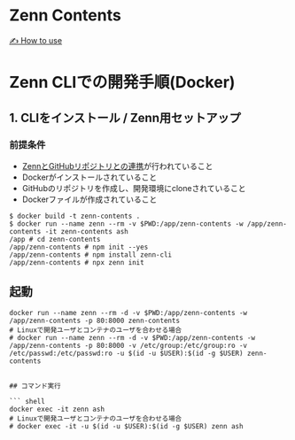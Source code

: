 # Zenn Contents

[✍️ How to use](https://zenn.dev/zenn/articles/zenn-cli-guide)

# Zenn CLIでの開発手順(Docker)


## 1. CLIをインストール / Zenn用セットアップ

### 前提条件

 - [ZennとGitHubリポジトリとの連携](/zenn/articles/connect-to-github)が行われていること
 - Dockerがインストールされていること
 - GitHubのリポジトリを作成し、開発環境にcloneされていること
 - Dockerファイルが作成されていること

``` shell
$ docker build -t zenn-contents .
$ docker run --name zenn --rm -v $PWD:/app/zenn-contents -w /app/zenn-contents -it zenn-contents ash
/app # cd zenn-contents
/app/zenn-contents # npm init --yes
/app/zenn-contents # npm install zenn-cli
/app/zenn-contents # npx zenn init
``` 

## 起動

``` shell
docker run --name zenn --rm -d -v $PWD:/app/zenn-contents -w /app/zenn-contents -p 80:8000 zenn-contents
# Linuxで開発ユーザとコンテナのユーザを合わせる場合
# docker run --name zenn --rm -d -v $PWD:/app/zenn-contents -w /app/zenn-contents -p 80:8000 -v /etc/group:/etc/group:ro -v /etc/passwd:/etc/passwd:ro -u $(id -u $USER):$(id -g $USER) zenn-contents


## コマンド実行

``` shell
docker exec -it zenn ash
# Linuxで開発ユーザとコンテナのユーザを合わせる場合
# docker exec -it -u $(id -u $USER):$(id -g $USER) zenn ash 
``` 


